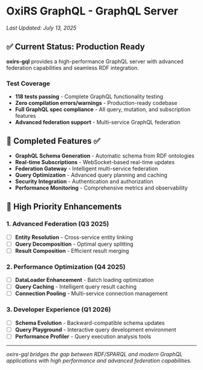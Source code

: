 # OxiRS GraphQL - GraphQL Server

*Last Updated: July 13, 2025*

## ✅ Current Status: Production Ready

**oxirs-gql** provides a high-performance GraphQL server with advanced federation capabilities and seamless RDF integration.

### Test Coverage
- **118 tests passing** - Complete GraphQL functionality testing
- **Zero compilation errors/warnings** - Production-ready codebase
- **Full GraphQL spec compliance** - All query, mutation, and subscription features
- **Advanced federation support** - Multi-service GraphQL federation

## 🚀 Completed Features ✅

- **GraphQL Schema Generation** - Automatic schema from RDF ontologies
- **Real-time Subscriptions** - WebSocket-based real-time updates
- **Federation Gateway** - Intelligent multi-service federation
- **Query Optimization** - Advanced query planning and caching
- **Security Integration** - Authentication and authorization
- **Performance Monitoring** - Comprehensive metrics and observability

## 🔧 High Priority Enhancements

### 1. Advanced Federation (Q3 2025)
- [ ] **Entity Resolution** - Cross-service entity linking
- [ ] **Query Decomposition** - Optimal query splitting
- [ ] **Result Composition** - Efficient result merging

### 2. Performance Optimization (Q4 2025)
- [ ] **DataLoader Enhancement** - Batch loading optimization
- [ ] **Query Caching** - Intelligent query result caching
- [ ] **Connection Pooling** - Multi-service connection management

### 3. Developer Experience (Q1 2026)
- [ ] **Schema Evolution** - Backward-compatible schema updates
- [ ] **Query Playground** - Interactive query development environment
- [ ] **Performance Profiler** - Query execution analysis tools

---

*oxirs-gql bridges the gap between RDF/SPARQL and modern GraphQL applications with high performance and advanced federation capabilities.*